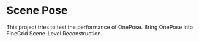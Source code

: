 # Scene Pose

This project tries to test the performance of OnePose. Bring OnePose into FineGrid Scene-Level Reconstruction.